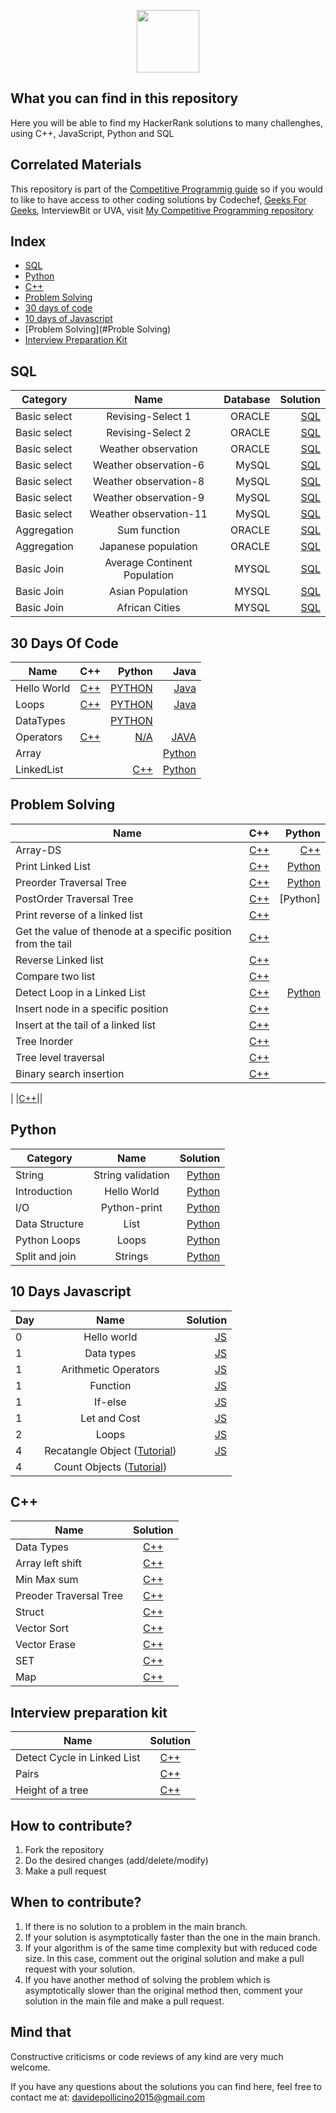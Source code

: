 <p align="center">
    <a href="https://www.hackerrank.com/davidepollicino1">
        <img height=100 src="https://d3keuzeb2crhkn.cloudfront.net/hackerrank/assets/styleguide/logo_wordmark-f5c5eb61ab0a154c3ed9eda24d0b9e31.svg">
    </a>
</p>

## What you can find in this repository

Here you will be able to find my HackerRank solutions to many challenghes, using C++, JavaScript, Python and SQL

## Correlated Materials

This repository is part of the [Competitive Programmig guide](https://github.com/omonimus1/competitive-programming/blob/master/README.md) so if you would to like to have access to other coding solutions by Codechef, [Geeks For Geeks](https://github.com/omonimus1/geeks-for-geeks-solutions/blob/master/README.md), InterviewBit or UVA, visit [My Competitive Programming repository](https://github.com/omonimus1/competitive-programming/blob/master/README.md)

## Index

* [SQL](#SQL)
* [Python](#Python)
* [C++](#C++)
* [Problem Solving](#Problem-Solving)
* [30 days of code](#30-Days-Of-Code)
* [10 days of Javascript](#10-Days-Of-Javascript)
* [Problem Solving](#Proble Solving)
* [Interview Preparation Kit](#Interview-preparation-kit)

## SQL 
| Category    |     Name        |   Database|  Solution |
|-------------|:---------------:|----------:|----------:|
|Basic select|Revising-Select 1|ORACLE|[SQL](sql/basic-select/revising-select-query-1.sql)|
|Basic select|Revising-Select 2|ORACLE|[SQL](sql/basic-select/revising-select-query2.sql)|
|Basic select|Weather observation|ORACLE|[SQL](sql/basic-select/weather-observation-3.sql)|
|Basic select|Weather observation-6|MySQL|[SQL](sql/basic-select/weather-observation-6.sql)|
|Basic select|Weather observation-8|MySQL|[SQL](sql/basic-select/weather-observation-8.sql)|
|Basic select|Weather observation-9|MySQL|[SQL](sql/basic-select/weather-station-9.sql)|
|Basic select|Weather observation-11|MySQL|[SQL](sql/basic-select/weather-station-11.sql)|
|Aggregation | Sum function | ORACLE | [SQL](sql/aggregation/sum-function.sql)|
|Aggregation | Japanese population | ORACLE | [SQL](sql/aggregation/japan-population.sql)|
|Basic Join|Average Continent Population|MYSQL|[SQL](sql/basic-join/average-continent-population.sql)|
|Basic Join|Asian Population|MYSQL|[SQL](sql/basic-join/asian_population.sql)|
|Basic Join|African Cities|MYSQL|[SQL](sql/basic-join/african_cities.sql)|


## 30 Days Of Code

| Name     |C++ | Python | Java   | 
|----------|-----:|-------:|-------:|
| Hello World|[C++](30-days-of-code/hello-world/solution.cpp)|[PYTHON](30-days-of-code/hello-world/solution.py)|[Java](30-days-of-code/hello-world/solution.java)|
| Loops|[C++](30-days-of-code/loops/solution.cpp)|[PYTHON](30-days-of-code/loops/solution.py)|[Java](30-days-of-code/loops/solution.java)||
| DataTypes | |[PYTHON](30-days-of-code/data-types/solution.py)| 
| Operators |[C++](30-days-of-code/operators/solution.cpp)|[N/A](https://github.com/omonimus1/HackerRank-Solutions)| [JAVA](30-days-of-code/operators/solution.java) |
|Array|| |[Python](30-days-of-code/array.py) |
|LinkedList||[C++](30-days-of-code/linked-list/solution.cpp) |[Python](30-days-of-code/linked-list/solution.py)|


## Problem Solving
| Name     | C++       |Python     |
|----------|----------:|----------:|
| Array-DS |[C++](problem-solving/array-ds/solution.cpp)| [C++](problem-solving/array-ds/solution.py)|
|Print Linked List|[C++](problem-solving/linked-list/print-linked-list.cpp)|[Python](problem-solving/linked-list/print-linked-list.py)|
|Preorder Traversal Tree|[C++](c++/preorder-tree)|[Python](problem-solving/preorder-tree.py)|
|PostOrder Traversal Tree|[C++](problem-solving/postorder.cpp)|[Python]||Insert Node at the head of Linked List| |[C++](problem-solving/linked-list/insert-node-at-the-head.cpp)|
|Print reverse of a linked list| [C++](problem-solving/linked-list/print_reverse.cpp)||
|Get the value of thenode at a specific position from the tail|[C++](problem-solving/linked-list/get_node_from_tail.cpp)||
|Reverse Linked list|[C++](problem-solving/linked-list/reverse.cpp)||
|Compare two list|[C++](problem-solving/linked-list/compare_two_list.cpp)||
|Detect Loop in a Linked List|[C++](problem-solving/linked-list/detect_loop.cpp)|[Python](problem-solving/linked-ist/has_cycle.py)|
|Insert node in a specific position|[C++](problem-solving/linked-list/insert_in_specif_position.cpp)||
|Insert at the tail of a linked list|[C++](problem-solving/insert_at_tail.cpp)||
|Tree Inorder|[C++](problem-solving/tree-inorder.cpp)||
|Tree level traversal|[C++](problem-solving/tree-level-traversal.cpp)||
|Binary search insertion|[C++](problem-solving/binary-search-insertion.cpp)||

| |[C++](problem-solving/.cpp)||

## Python 

| Category  |      Name       |  Solution|
|----------|:----------------:|----------:|
| String   |String validation |[Python](python/string/string_validation.py)|
| Introduction|Hello World|[Python](python/helloworld.py)|
| I/O |Python-print|[Python](python/python-print.py)|
| Data Structure |List|[Python](python/list.py)|
| Python Loops |Loops|[Python](python/loop.py)|
| Split and join |Strings |[Python](python/split_and_join.py)|

## 10 Days Javascript 

|Day|      Name |  Solution|
|---|:---------:|----------:|
| 0 |Hello world|[JS](10-days-javascript/hello-world.js)|
| 1 |Data types|[JS](10-days-javascript/data-types.js)|
| 1 |Arithmetic Operators|[JS](10-days-javascript/arithmetic-operators.js)|
| 1 |Function|[JS](10-days-javascript/function.js)|
| 1 |If-else|[JS](10-days-javascript/if-else.js)|
| 1 |Let and Cost|[JS](10-days-javascript/let_and_cost.js)|
| 2 |Loops|[JS](10-days-javascript/loops.js)|
| 4 |Recatangle Object ([Tutorial](https://www.hackerrank.com/challenges/js10-objects/topics))|[JS](10-days-javascript/rectangle_object.js)|
| 4 |Count Objects ([Tutorial](https://www.hackerrank.com/challenges/js10-count-objects/topics))|[](10-days-javascript/ )|



## C++

| Name |  Solution|
|---|:---------:|
|Data Types|[C++](c++/data-types.cpp)|
|Array left shift|[C++](c++/arra_left_shift.cpp)|
|Min Max sum|[C++](c++/min-max-sum.cpp)|
|Preoder Traversal Tree|[C++](c++/preorder-traversal.cpp)|
|Struct|[C++](c++/struct.cpp)|
|Vector Sort|[C++](c++/vector_sort.cpp)|
|Vector Erase|[C++](c++/vector-erase.cpp)|
|SET|[C++](c++/set.cpp)|
|Map|[C++](c++/map.cpp)|

## Interview preparation kit
| Name |  Solution|
|---|:---------:|
|Detect Cycle in Linked List|[C++](inteview_preparation/detect_cyclec.cpp)|
|Pairs|[C++](inteview_preparation/pairs.cpp)|
|Height of a tree|[C++](inteview_preparation/height-of-a-tree.cpp)|


## How to contribute?
1. Fork the repository
2. Do the desired changes (add/delete/modify)
3. Make a pull request

## When to contribute?
1. If there is no solution to a problem in the main branch.
2. If your solution is asymptotically faster than the one in the main branch.
3. If your algorithm is of the same time complexity but with reduced code size. In this case, comment out the original solution and make a pull request with your solution.
4. If you have another method of solving the problem which is asymptotically slower than the original method then, comment your solution in the main file and make a pull request.

## Mind that
Constructive criticisms or code reviews of any kind are very much welcome.

If you have any questions about the solutions you can find here, feel free to contact me at: [davidepollicino2015@gmail.com](mailto:davidepollicino2015@gmail.com?subject=[GitHub]%20HackerRankSolution)

